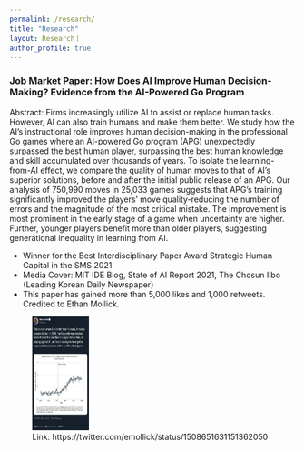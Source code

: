```yaml
---
permalink: /research/
title: "Research"
layout: Researchㅣ
author_profile: true
---
```


### Job Market Paper: How Does AI Improve Human Decision-Making? Evidence from the AI-Powered Go Program

Abstract: Firms increasingly utilize AI to assist or replace human tasks. However, AI can also train humans and make them better. We study how the AI’s instructional role improves human decision-making in the professional Go games where an AI-powered Go program (APG) unexpectedly surpassed the best human player, surpassing the best human knowledge and skill accumulated over thousands of years. To isolate the learning-from-AI effect, we compare the quality of human moves to that of AI’s superior solutions, before and after the initial public release of an APG. Our analysis of 750,990 moves in 25,033 games suggests that APG’s training significantly improved the players’ move quality\-reducing the number of errors and the magnitude of the most critical mistake. The improvement is most prominent in the early stage of a game when uncertainty are higher. Further, younger players benefit more than older players, suggesting generational inequality in learning from AI.

- Winner for the Best Interdisciplinary Paper Award Strategic Human Capital in the SMS 2021
- Media Cover: MIT IDE Blog, State of AI Report 2021, The Chosun Ilbo (Leading Korean Daily Newspaper)
- This paper has gained more than 5,000 likes and 1,000 retweets. Credited to Ethan Mollick.

<figure class="align-center">
  <img src="/assets/images/JMP_Twitter_by_Ethan1.PNG" width="100" height="200">
  <figcaption> Link: https://twitter.com/emollick/status/1508651631151362050 </figcaption>
</figure>

